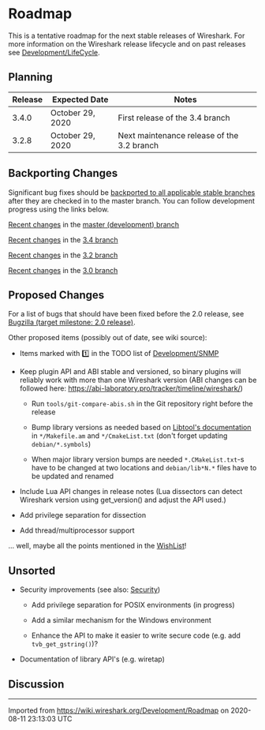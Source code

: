 # Roadmap

This is a tentative roadmap for the next stable releases of Wireshark. For more information on the Wireshark release lifecycle and on past releases see [Development/LifeCycle](/Development/LifeCycle).

## Planning

| **Release** | **Expected Date** | **Notes** |
| ---         |  ---              | ---       |
| 3.4.0       | October 29, 2020  | First release of the 3.4 branch |
| 3.2.8       | October 29, 2020  | Next maintenance release of the 3.2 branch |

## Backporting Changes

Significant bug fixes should be [backported to all applicable stable branches](Development/SubmittingPatches#backporting-a-change-to-a-release-branch) after they are checked in to the master branch. You can follow development progress using the links below.


[Recent changes](https://gitlab.com/wireshark/wireshark/commits/master) in the [master (development) branch](https://gitlab.com/wireshark/wireshark/-/tree/master)

[Recent changes](https://gitlab.com/wireshark/wireshark/commits/release-3.4) in the [3.4 branch](https://gitlab.com/wireshark/wireshark/-/tree/release-3.4)

[Recent changes](https://gitlab.com/wireshark/wireshark/commits/master-3.2) in the [3.2 branch](https://gitlab.com/wireshark/wireshark/-/tree/master-3.2)

[Recent changes](https://gitlab.com/wireshark/wireshark/commits/master-3.0) in the [3.0 branch](https://gitlab.com/wireshark/wireshark/-/tree/master-3.0)

## Proposed Changes

For a list of bugs that should have been fixed before the 2.0 release, see [Bugzilla (target milestone: 2.0 release)](https://bugs.wireshark.org/bugzilla/buglist.cgi?resolution=---&target_milestone=2.0%20release).

Other proposed items (possibly out of date, see wiki source):

  - Items marked with :one: in the TODO list of [Development/SNMP](/Development/SNMP) <span class="comment" style="display:none">since rev148 2007-08-30</span>

  - Keep plugin API and ABI stable and versioned, so binary plugins will reliably work with more than one Wireshark version (ABI changes can be followed here: <https://abi-laboratory.pro/tracker/timeline/wireshark/>) <span class="comment" style="display:none">since rev2033 2011-10-30</span>
    
      - Run `tools/git-compare-abis.sh` in the Git repository right before the release <span class="comment" style="display:none">since rev2033 2011-10-30</span>
    
      - Bump library versions as needed based on [Libtool's documentation](http://www.gnu.org/software/libtool/manual/html_node/Updating-version-info.html) in `*/Makefile.am` and `*/CmakeList.txt` (don't forget updating `debian/*.symbols`) <span class="comment" style="display:none">since rev2033 2011-10-30 for autotools, rev3305 2014-05-30 for cmake</span>
    
      - When major library version bumps are needed `*.CMakeList.txt`-s have to be changed at two locations and `debian/lib*N.*` files have to be updated and renamed

  - Include Lua API changes in release notes (Lua dissectors can detect Wireshark version using get\_version() and adjust the API used.)

  - Add privilege separation for dissection <span class="comment" style="display:none">since rev10 2006-03-27</span>

  - Add thread/multiprocessor support <span class="comment" style="display:none">since rev12 2006-04-06</span>

... well, maybe all the points mentioned in the [WishList](/WishList)\!

## Unsorted

  - Security improvements (see also: [Security](/Security))
    
      - Add privilege separation for POSIX environments (in progress) <span class="comment" style="display:none">since rev8 2005-12-12</span>
    
      - Add a similar mechanism for the Windows environment <span class="comment" style="display:none">since forever rev1 2004-10-15</span>
    
      - Enhance the API to make it easier to write secure code (e.g. add `tvb_get_gstring()`)? <span class="comment" style="display:none">since forever rev1 2004-10-15</span>

  - Documentation of library API's (e.g. wiretap) <span class="comment" style="display:none">since forever rev1 2004-10-15</span>

## Discussion

---

Imported from https://wiki.wireshark.org/Development/Roadmap on 2020-08-11 23:13:03 UTC
